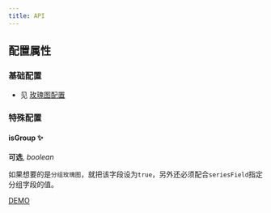 ```yaml
---
title: API
---
```


## 配置属性

### 基础配置

- 见 [玫瑰图配置](../../rose/basic/API.en.md)

### 特殊配置

#### isGroup ✨

**可选**, _boolean_

如果想要的是`分组玫瑰图`，就把该字段设为`true`，另外还必须配合`seriesField`指定分组字段的值。

[DEMO](../../rose/grouped#basic)

